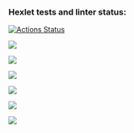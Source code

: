 ### Hexlet tests and linter status:
[![Actions Status](https://github.com/B0EB0DA/java-project-61/workflows/hexlet-check/badge.svg)](https://github.com/B0EB0DA/java-project-61/actions)

<a href="https://codeclimate.com/github/B0EB0DA/java-project-61/maintainability"><img src="https://api.codeclimate.com/v1/badges/b4b709c4dac8c45d4bba/maintainability" /></a>

<a href="https://asciinema.org/a/zdIHngibzLiR9R91UoLwdtXkT" target="_blank"><img src="https://asciinema.org/a/zdIHngibzLiR9R91UoLwdtXkT.svg" /></a>

<a href="https://asciinema.org/a/OnWo9yuEgPCGpLT2Jx73M01Lo" target="_blank"><img src="https://asciinema.org/a/OnWo9yuEgPCGpLT2Jx73M01Lo.svg" /></a>

<a href="https://asciinema.org/a/ySLvcJpMFpGHmYxtxTYca99Z5" target="_blank"><img src="https://asciinema.org/a/ySLvcJpMFpGHmYxtxTYca99Z5.svg" /></a>

<a href="https://asciinema.org/a/zNPMxskEGY1gu9NNS3Tjt5seX" target="_blank"><img src="https://asciinema.org/a/zNPMxskEGY1gu9NNS3Tjt5seX.svg" /></a>

<a href="https://asciinema.org/a/XknqaJ8L63JTYB4UcycO3rmY5" target="_blank"><img src="https://asciinema.org/a/XknqaJ8L63JTYB4UcycO3rmY5.svg" /></a>




